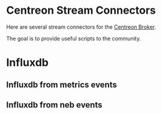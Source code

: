 # Centreon Stream Connectors #

Here are several stream connectors for the
[Centreon Broker](https://github.com/centreon/centreon-broker).

The goal is to provide useful scripts to the community.

# Influxdb

## Influxdb from metrics events

## Influxdb from neb events

